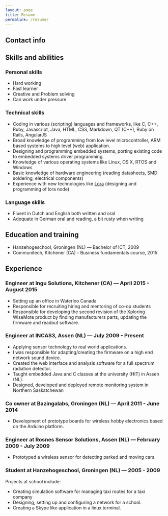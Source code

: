 ```yaml
---
layout: page
title: Resume
permalink: /resume/
---
```

## Contact info

<div style="font-size:20px;">
<a href="https://keybase.io/erikkallen"><i class="fc fc-keybase"></i></a> <a href="https://plus.google.com/+ErikKallen"><i class="fa fa-google-plus"></i></a> <a href="https://twitter.com/edeuxk"><i class="fa fa-twitter"></i></a>
<a href="https://github.com/erikkallen"><i class="fa fa-github"></i></a>
<a href="https://www.linkedin.com/in/erikkallen"><i class="fa fa-linkedin"></i></a>
</div>

## Skills and abilities

### Personal skills
* Hard working
* Fast learner
* Creative and Problem solving
* Can work under pressure


### Technical skills
* Coding in various (scripting) languages and frameworks, like C, C++, Ruby, Javascript, Java, HTML, CSS, Markdown, QT (C++), Ruby on Rails, AngularJS
* Broad knowledge of programming from low level microcontroller, ARM based systems to high level (web) application.
* Designing and programming embedded systems, porting existing code to embedded systems driver programming.
* Knowledge of various operating systems like Linux, OS X, RTOS and Windows
* Basic knowledge of hardware engineering (reading datasheets, SMD soldering, electrical components)
* Experience with new technologies like [Lora](https://www.lora-alliance.org/) (designing and programming of lora node)

### Language skills
* Fluent in Dutch and English both written and oral
* Adequate in German oral and reading, a bit rusty when writing

## Education and training
* Hanzehogeschool, Groningen (NL) — Bachelor of ICT, 2009
* Communitech, Kitchener (CA) - Business fundamentals course, 2015
<div style="page-break-after: always;"></div>

## Experience

### Engineer at Ingu Solutions, Kitchener (CA) — April 2015 - August 2015
* Setting up an office in Waterloo Canada
* Responsible for recruiting hiring and mentoring of co-op students
* Responsible for developing the second revision of the Xploring WiseMote product by finding manufacturers parts, updating the firmware and readout software.

### Engineer at INCAS3, Assen (NL) — July 2009 - Present
* Applying sensor technology to real world applications.
* I was responsible for adapting/creating the firmware on a high end network sound device.
* Created the web interface and analysis software for a full spectrum radiation detector.
* Taught embedded Java and C classes at the university (HIT) in Assen (NL).
* Designed, developed and deployed remote monitoring system in Northern Saskatchewan  

### Co owner at Bazingalabs, Groningen (NL) — April 2011 - June 2014
* Development of prototype boards for wireless hobby electronics based on the Arduino platform.

### Engineer at Rosnes Sensor Solutions, Assen (NL) — February 2009 - July 2009
* Prototyped a wireless sensor for detecting parked and moving cars.

### Student at Hanzehogeschool, Groningen (NL) — 2005 - 2009
Projects at school include:

* Creating simulation software for managing taxi routes for a taxi company
* Designing, setting up and configuring a network for a school.
* Creating a Skype like application in a linux terminal.
